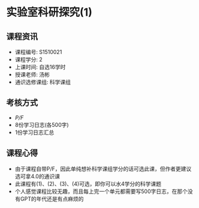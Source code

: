 # 实验室科研探究(1)

## 课程资讯
- 课程编号: S1510021
- 课程学分: 2
- 上课时间: 自选16学时
- 授课老师: 汤彬
- 通识选修课组: 科学课组
## 考核方式
- *P/F*
- 8份学习日志(各500字)
- 1份学习日志汇总
  
## 课程心得
- 由于课程自带P/F，因此单纯想补科学课组学分的话可选此课，但作者更建议选可拿4.0的通识课
- 此课程有(1)、(2)、(3)、(4)可选，即你可以水4学分的科学课题
- 个人感觉课程比较无趣，而且每上完一个单元都需要写500字日志，在那个没有GPT的年代还是有点麻烦的
